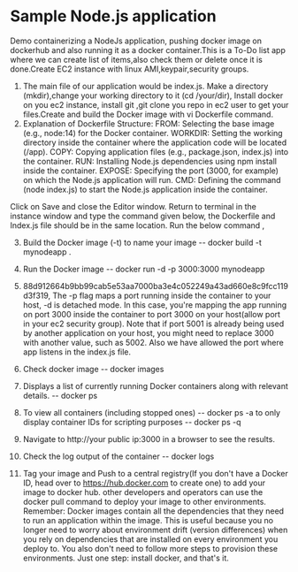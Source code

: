 # Sample Node.js application
Demo containerizing a NodeJs application, pushing docker image on dockerhub and also running it as a docker container.This is a To-Do list app where we can create list of items,also check them or delete once it is done.Create EC2 instance with linux AMI,keypair,security groups.

1. The main file of our application would be index.js. Make a directory (mkdir),change your working directory to it (cd /your/dir), Install docker on you ec2 instance, install git ,git clone you repo in ec2 user to get your files.Create and build the Docker image with vi Dockerfile command.
2. Explanation of Dockerfile Structure:
    FROM: Selecting the base image (e.g., node:14) for the Docker container.
    WORKDIR: Setting the working directory inside the container where the application code will be located (/app).
    COPY: Copying application files (e.g., package.json, index.js) into the container.
    RUN: Installing Node.js dependencies using npm install inside the container.
    EXPOSE: Specifying the port (3000, for example) on which the Node.js application will run.
    CMD: Defining the command (node index.js) to start the Node.js application inside the container.

Click on Save and close the Editor window.
Return to terminal in the instance window and type the command given below, the Dockerfile and Index.js file should be in the same location.
Run the below command ,

3. Build the Docker image (-t) to name your image -- docker build -t mynodeapp .
4. Run the Docker image -- docker run -d -p 3000:3000 mynodeapp
5. 88d912664b9bb99cab5e53aa7000ba3e4c052249a43ad660e8c9fcc119d3f319, The -p flag maps a port running inside the container to your host, -d is detached mode. In this case, you're mapping the app running on port 3000 inside the container to port 3000 on your host(allow port in your ec2 security group). Note that if port 5001 is already being used by another application on your host, you might need to replace 3000 with another value, such as 5002. Also we have allowed the port where app listens in the index.js file.

6. Check docker image -- docker images

7. Displays a list of currently running Docker containers along with relevant details. -- docker ps
8. To view all containers (including stopped ones) -- docker ps -a
   to only display container IDs for scripting purposes -- docker ps -q

9. Navigate to http://your public ip:3000 in a browser to see the results.
10. Check the log output of the container -- docker logs

11. Tag your image and Push to a central registry(If you don't have a Docker ID, head over to https://hub.docker.com to create one) to add your image to docker hub.
other developers and operators can use the docker pull command to deploy your image to other environments. Remember: Docker images contain all the dependencies that they need to run an application within the image. This is useful because you no longer need to worry about environment drift (version differences) when you rely on dependencies that are installed on every environment you deploy to. You also don't need to follow more steps to provision these environments. Just one step: install docker, and that's it.
